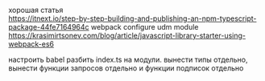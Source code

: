 хорошая статья  
https://itnext.io/step-by-step-building-and-publishing-an-npm-typescript-package-44fe7164964c
webpack configure udm module
https://krasimirtsonev.com/blog/article/javascript-library-starter-using-webpack-es6

настроить babel
разбить index.ts на модули. вынести типы отдельно, вынести функции запросов отдельно и функции подписок отдельно

